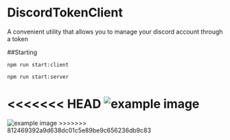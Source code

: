# DiscordTokenClient
A convenient utility that allows you to manage your discord account through a token

##Starting
```
npm run start:client
```
```
npm run start:server
```

<<<<<<< HEAD
<img alt="example image" src="https://media.discordapp.net/attachments/688663384727748668/899336962731802724/Screenshot_1.png?width=1440&height=411"/>
=======
<img alt="example image" src="https://media.discordapp.net/attachments/688663384727748668/899336962731802724/Screenshot_1.png?width=1440&height=411"/>
>>>>>>> 812469392a9d638dc01c5e89be9c656236db9c83
